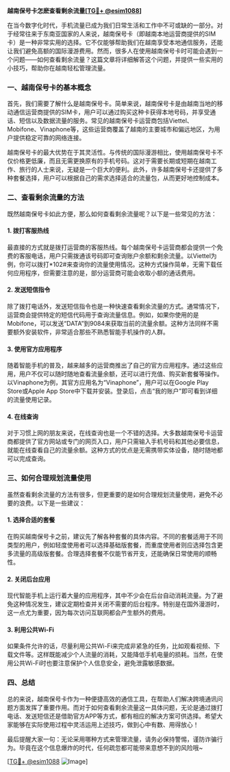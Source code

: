 **越南保号卡怎麽查看剩余流量[[TG💪+ @esim1088](https://t.me/s/esim1088)]**

在当今数字化时代，手机流量已成为我们日常生活和工作中不可或缺的一部分。对于经常往来于东南亚国家的人来说，越南保号卡（即越南本地运营商提供的SIM卡）是一种非常实用的选择。它不仅能够帮助我们在越南享受本地通信服务，还能让我们避免高额的国际漫游费用。然而，很多人在使用越南保号卡时可能会遇到一个问题——如何查看剩余流量？这篇文章将详细解答这个问题，并提供一些实用的小技巧，帮助你在越南轻松管理流量。

### 一、越南保号卡的基本概念

首先，我们需要了解什么是越南保号卡。简单来说，越南保号卡是由越南当地的移动通信运营商提供的SIM卡，用户可以通过购买这种卡获得本地号码，并享受通话、短信以及数据流量的服务。常见的越南保号卡运营商包括Viettel、Mobifone、Vinaphone等，这些运营商覆盖了越南的主要城市和偏远地区，为用户提供稳定可靠的网络连接。

越南保号卡的最大优势在于其灵活性。与传统的国际漫游相比，使用越南保号卡不仅价格更低廉，而且无需更换原有的手机号码。这对于需要长期或短期在越南工作、旅行的人士来说，无疑是一个巨大的便利。此外，许多越南保号卡还提供了多种套餐选择，用户可以根据自己的需求选择适合的流量包，从而更好地控制成本。

### 二、查看剩余流量的方法

既然越南保号卡如此方便，那么如何查看剩余流量呢？以下是一些常见的方法：

#### 1. 拨打客服热线

最直接的方式就是拨打运营商的客服热线。每个越南保号卡运营商都会提供一个免费的客服电话，用户只需拨通该号码即可查询账户余额和剩余流量。以Viettel为例，你可以拨打*102#来查询你的流量使用情况。这种方式操作简单，无需下载任何应用程序，但需要注意的是，部分运营商可能会收取小额的通话费用。

#### 2. 发送短信指令

除了拨打电话外，发送短信指令也是一种快速查看剩余流量的方式。通常情况下，运营商会提供特定的短信代码用于查询流量信息。例如，如果你使用的是Mobifone，可以发送“DATA”到9084来获取当前的流量余额。这种方法同样不需要额外安装软件，非常适合那些不熟悉智能手机操作的人群。

#### 3. 使用官方应用程序

随着智能手机的普及，越来越多的运营商推出了自己的官方应用程序。通过这些应用，用户不仅可以随时随地查看流量余额，还可以进行充值、购买新套餐等操作。以Vinaphone为例，其官方应用名为“Vinaphone”，用户可以在Google Play Store或Apple App Store中下载并安装。登录后，点击“我的账户”即可看到详细的流量使用记录。

#### 4. 在线查询

对于习惯上网的朋友来说，在线查询也是一个不错的选择。大多数越南保号卡运营商都提供了官方网站或专门的网页入口，用户只需输入手机号码和其他必要信息，就能在线查看自己的流量余额。这种方式的优点是无需携带实体设备，随时随地都可以完成查询。

### 三、如何合理规划流量使用

虽然查看剩余流量的方法有很多，但更重要的是如何合理规划流量使用，避免不必要的浪费。以下是一些建议：

#### 1. 选择合适的套餐

在购买越南保号卡之前，建议先了解各种套餐的具体内容。不同的套餐适用于不同类型的用户，例如轻度使用者可以选择基础版套餐，而重度使用者则应选择包含更多流量的高级版套餐。合理选择套餐不仅能节省开支，还能确保日常使用的顺畅性。

#### 2. 关闭后台应用

现代智能手机上运行着大量的应用程序，其中不少会在后台自动消耗流量。为了避免这种情况发生，建议定期检查并关闭不需要的后台程序。特别是在国外漫游时，这一点尤为重要，因为每次访问互联网都会产生额外的费用。

#### 3. 利用公共Wi-Fi

如果条件允许的话，尽量利用公共Wi-Fi来完成非紧急的任务，比如观看视频、下载文件等。这样既能减少个人流量的消耗，又能降低手机电量的损耗。当然，在使用公共Wi-Fi时也要注意保护个人信息安全，避免泄露敏感数据。

### 四、总结

总的来说，越南保号卡作为一种便捷高效的通信工具，在帮助人们解决跨境通讯问题方面发挥了重要作用。而对于如何查看剩余流量这一具体问题，无论是通过拨打电话、发送短信还是借助官方APP等方式，都有相应的解决方案可供选择。希望大家能够在实际使用过程中灵活运用上述技巧，做到心中有数、用得放心！

最后提醒大家一句：无论采用哪种方式来管理流量，请务必保持警惕，谨防诈骗行为。毕竟在这个信息爆炸的时代，任何疏忽都可能带来意想不到的风险哦~

[[TG💪+ @esim1088](https://t.me/s/esim1088) ![Image](https://i.postimg.cc/4NQfJmqS/Snipaste-2025-05-13-00-14-12.png)]